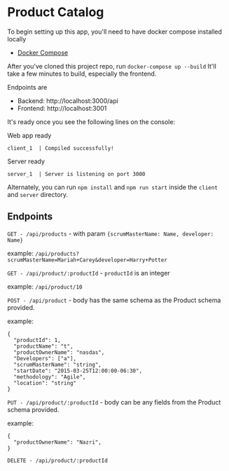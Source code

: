 # Product Catalog

To begin setting up this app, you'll need to have docker compose installed locally
- [Docker Compose](https://docs.docker.com/compose/install/)

After you've cloned this project repo, run
``` docker-compose up --build ```
It'll take a few minutes to build, especially the frontend.

Endpoints are

- Backend: http://localhost:3000/api
- Frontend: http://localhost:3001

It's ready once you see the following lines on the console:

Web app ready

```client_1  | Compiled successfully!```

Server ready

```server_1  | Server is listening on port 3000```

Alternately, you can run 
`npm install` and `npm run start` inside the `client` and `server` directory.

## Endpoints
`GET - /api/products` - with param `{scrumMasterName: Name, developer: Name}`

example: `/api/products?scrumMasterName=Mariah+Carey&developer=Harry+Potter`

`GET - /api/product/:productId` - `productId` is an integer

example: `/api/product/10`

`POST - /api/product` - body has the same schema as the Product schema provided.

example: 
```
{
  "productId": 1,
  "productName": "t",
  "productOwnerName": "nasdas",
  "Developers": ["a"],
  "scrumMasterName": "string",
  "startDate": "2015-03-25T12:00:00-06:30",
  "methodology": "Agile",
  "location": "string"
}
```

`PUT - /api/product/:productId` - body can be any fields from the Product schema provided.

example: 
```
{
  "productOwnerName": "Nazri",
}
```

`DELETE - /api/product/:productId`
